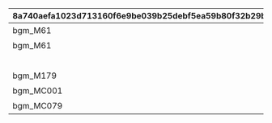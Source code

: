 |8a740aefa1023d713160f6e9be039b25debf5ea59b80f32b29b592b6de3a63db|d1ed1aae7f6c8643298880afc0432bd5dc77c5d73633f441a0cd34f392135a49|5942f2cf57e508898cacdf90c383057d9720cbe18d07efffa56ef7fc41d7314a|cd51f209354090963fafeaea5e663a82d464aa691722bfb1d3702e1704477f67|5487600a51920c40161f52b6824b522defc3b960534b14b59fea587ede2a0c52|1fc24deac379bcd515223401f23c8817313a4d71565107ed94de85f407b712cc|37b988bf0a3b59dc99b21bda0d601d7ce0f0f7cd79fa5c9940e54fd466fb5b8e|ea53f91e88b0473760159ba838cd8580e70c7de02a1af5e86bf029bf1947bb98|66084475ab622dc682d85b8494f336ab0f987ec2d16bb2e0913e91cbd2886e12|0bf4b00e36a4ca4c9d32c714f9c62a8590e375249bc0a723797ad1c96eb0d682|
| --- | --- | --- | --- | --- | --- | --- | --- | --- | --- |
|bgm_M61|11017|1|101|0|11001|アストライア大陸|1|0|bgm_M61_00|
|bgm_M61|4004|1|0|0|4001|ダンジョンマップ|2|0|bgm_M61|
||7008|1|0|0|7001|イベントマップ|3|0||
|bgm_M179|11062|2|102|0|11018|エルピス島|4|0|bgm_M179_00|
|bgm_MC001|11066|3|103|322|11063|ジオ・\nテオゴニア|5|1|bgm_MC001|
|bgm_MC079|11072|4|104|324|11067|ジオ・\nゲヘナ|6|1|bgm_MC079|